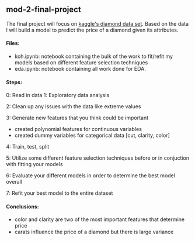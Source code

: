 ## mod-2-final-project

The final project will focus on [kaggle's diamond data set](https://www.kaggle.com/shivam2503/diamonds).
Based on the data I will build a model to predict the price of a diamond given its attributes.

#### Files:

* koh.ipynb: notebook containing the bulk of the work to fit/refit my models based on different feature selection techniques
* eda.ipynb: notebook containing all work done for EDA. 

#### Steps:

0: Read in data
1: Exploratory data analysis

2: Clean up any issues with the data like extreme values

3: Generate new features that you think could be important

* created polynomial features for continuous variables
* created dummy variables for categorical data [cut, clarity, color]

4: Train, test, split

5: Utilize some different feature selection techniques before or in conjuction with fitting your models

6: Evaluate your different models in order to determine the best model overall

7: Refit your best model to the entire dataset

#### Conclusions:

* color and clarity are two of the most important features that determine price
* carats influence the price of a diamond but there is large variance 